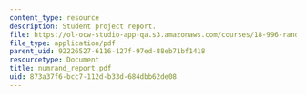 ```yaml
---
content_type: resource
description: Student project report.
file: https://ol-ocw-studio-app-qa.s3.amazonaws.com/courses/18-996-random-matrix-theory-and-its-applications-spring-2004/873a37f6bcc7112db33d684dbb62de08_numrand_report.pdf
file_type: application/pdf
parent_uid: 92226527-6116-127f-97ed-88eb71bf1418
resourcetype: Document
title: numrand_report.pdf
uid: 873a37f6-bcc7-112d-b33d-684dbb62de08
---
```

